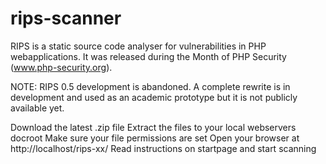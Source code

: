 rips-scanner
============

RIPS is a static source code analyser for vulnerabilities in PHP webapplications. It was released during the Month of PHP Security (www.php-security.org).

NOTE: RIPS 0.5 development is abandoned. A complete rewrite is in development 
and used as an academic prototype but it is not publicly available yet. 

Download the latest .zip file
Extract the files to your local webservers docroot
Make sure your file permissions are set
Open your browser at http://localhost/rips-xx/
Read instructions on startpage and start scanning
